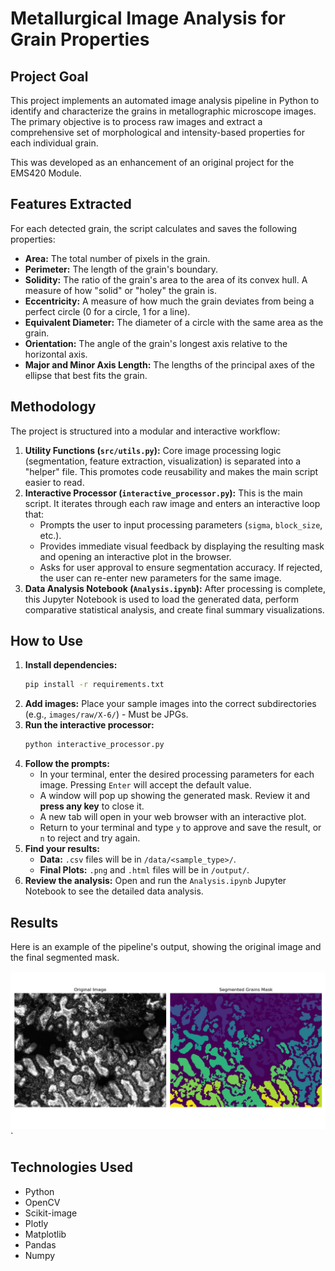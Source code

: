 # Metallurgical Image Analysis for Grain Properties

## Project Goal

This project implements an automated image analysis pipeline in Python to identify and characterize the grains in metallographic microscope images. The primary objective is to process raw images and extract a comprehensive set of morphological and intensity-based properties for each individual grain.

This was developed as an enhancement of an original project for the EMS420 Module.

## Features Extracted

For each detected grain, the script calculates and saves the following properties:

* **Area:** The total number of pixels in the grain.
* **Perimeter:** The length of the grain's boundary.
* **Solidity:** The ratio of the grain's area to the area of its convex hull. A measure of how "solid" or "holey" the grain is.
* **Eccentricity:** A measure of how much the grain deviates from being a perfect circle (0 for a circle, 1 for a line).
* **Equivalent Diameter:** The diameter of a circle with the same area as the grain.
* **Orientation:** The angle of the grain's longest axis relative to the horizontal axis.
* **Major and Minor Axis Length:** The lengths of the principal axes of the ellipse that best fits the grain.

## Methodology

The project is structured into a modular and interactive workflow:

1.  **Utility Functions (`src/utils.py`):** Core image processing logic (segmentation, feature extraction, visualization) is separated into a "helper" file. This promotes code reusability and makes the main script easier to read.
2.  **Interactive Processor (`interactive_processor.py`):** This is the main script. It iterates through each raw image and enters an interactive loop that:
    * Prompts the user to input processing parameters (`sigma`, `block_size`, etc.).
    * Provides immediate visual feedback by displaying the resulting mask and opening an interactive plot in the browser.
    * Asks for user approval to ensure segmentation accuracy. If rejected, the user can re-enter new parameters for the same image.
3.  **Data Analysis Notebook (`Analysis.ipynb`):** After processing is complete, this Jupyter Notebook is used to load the generated data, perform comparative statistical analysis, and create final summary visualizations.

## How to Use
1.  **Install dependencies:**
    ```bash
    pip install -r requirements.txt
    ```
2.  **Add images:** Place your sample images into the correct subdirectories (e.g., `images/raw/X-6/`) - Must be JPGs.
3.  **Run the interactive processor:**
    ```bash
    python interactive_processor.py
    ```
4.  **Follow the prompts:**
    * In your terminal, enter the desired processing parameters for each image. Pressing `Enter` will accept the default value.
    * A window will pop up showing the generated mask. Review it and **press any key** to close it.
    * A new tab will open in your web browser with an interactive plot.
    * Return to your terminal and type `y` to approve and save the result, or `n` to reject and try again.
5.  **Find your results:**
    * **Data:** `.csv` files will be in `/data/<sample_type>/`.
    * **Final Plots:** `.png` and `.html` files will be in `/output/`.
6.  **Review the analysis:** Open and run the `Analysis.ipynb` Jupyter Notebook to see the detailed data analysis.


## Results

Here is an example of the pipeline's output, showing the original image and the final segmented mask.


![Example Comparison](output/comparison_images/X-6/X-6_1_comparison.png)`

## Technologies Used
- Python
- OpenCV
- Scikit-image
- Plotly
- Matplotlib
- Pandas
- Numpy
